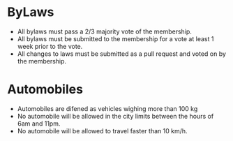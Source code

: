 # ByLaws
* All bylaws must pass a 2/3 majority vote of the membership.
* All bylaws must be submitted to the membership for a vote at least 1 week prior to the vote.
* All changes to laws must be submitted as a pull request and voted on by the membership.


# Automobiles
* Automobiles are difened as vehicles wighing more than 100 kg 
* No automobile will be allowed in the city limits between the hours of 6am and 11pm.
* No automobile will be allowed to travel faster than 10 km/h.


